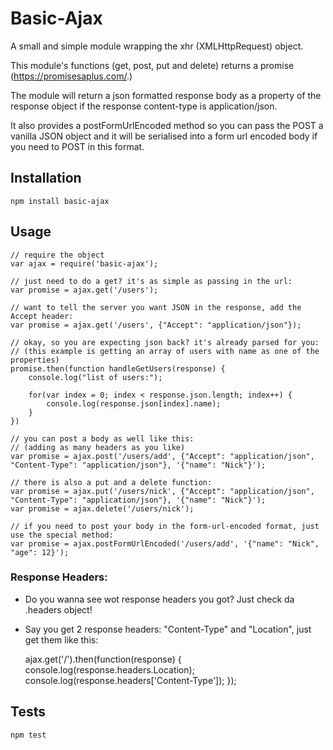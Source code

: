 # Basic-Ajax

A small and simple module wrapping the xhr (XMLHttpRequest) object.

This module's functions (get, post, put and delete) returns a promise (https://promisesaplus.com/.)

The module will return a json formatted response body as a property of the response object if the response content-type is application/json.

It also provides a postFormUrlEncoded method so you can pass the POST a vanilla JSON object and it will be serialised into a form url encoded body if you need to POST in this format.

## Installation
  
    npm install basic-ajax

## Usage

    // require the object
    var ajax = require('basic-ajax');
    
    // just need to do a get? it's as simple as passing in the url:
    var promise = ajax.get('/users');

    // want to tell the server you want JSON in the response, add the Accept header:
    var promise = ajax.get('/users', {"Accept": "application/json"});

    // okay, so you are expecting json back? it's already parsed for you:
    // (this example is getting an array of users with name as one of the properties)
    promise.then(function handleGetUsers(response) {
        console.log("list of users:");

        for(var index = 0; index < response.json.length; index++) {
            console.log(response.json[index].name);
        }
    })

    // you can post a body as well like this:
    // (adding as many headers as you like)
    var promise = ajax.post('/users/add', {"Accept": "application/json", "Content-Type": "application/json"}, '{"name": "Nick"}');

    // there is also a put and a delete function:
    var promise = ajax.put('/users/nick', {"Accept": "application/json", "Content-Type": "application/json"}, '{"name": "Nick"}');
    var promise = ajax.delete('/users/nick');

    // if you need to post your body in the form-url-encoded format, just use the special method:
    var promise = ajax.postFormUrlEncoded('/users/add', '{"name": "Nick", "age": 12}');

### Response Headers:

  * Do you wanna see wot response headers you got?  Just check da .headers object!
  * Say you get 2 response headers: "Content-Type" and "Location", just get them like this:

    ajax.get('/').then(function(response) {
        console.log(response.headers.Location);
        console.log(response.headers['Content-Type']);
    });

## Tests

    npm test

